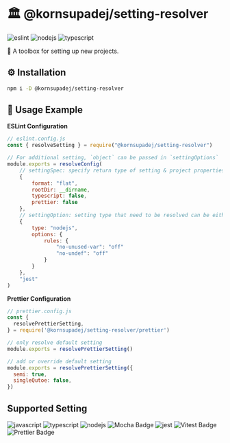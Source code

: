 # :classical_building: @kornsupadej/setting-resolver

![eslint](https://img.shields.io/badge/eslint-v9.x-4b32c3?style=flat-square)
![nodejs](https://img.shields.io/badge/node.js-v18.18.x-green?style=flat-square)
![typescript](https://img.shields.io/badge/typescript-v5.x-3178c6?style=flat-square)

:toolbox: A toolbox for setting up new projects.

## :gear: Installation

```bash
npm i -D @kornsupadej/setting-resolver
```

## :open_book: Usage Example

**ESLint Configuration**

```js
// eslint.config.js
const { resolveSetting } = require("@kornsupadej/setting-resolver")

// For additional setting, `object` can be passed in `settingOptions`
module.exports = resolveConfig(
    // settingSpec: specify return type of setting & project properties
    {
        format: "flat",
        rootDir: __dirname,
        typescript: false,
        prettier: false
    },
    // settingOption: setting type that need to be resolved can be either string | object
    {
        type: "nodejs",
        options: {
            rules: {
                "no-unused-var": "off"
                "no-undef": "off"
            }
        }
    },
    "jest"
)

```

**Prettier Configuration**

```javascript
// prettier.config.js
const {
  resolvePrettierSetting,
} = require('@kornsupadej/setting-resolver/prettier')

// only resolve default setting
module.exports = resolvePrettierSetting()

// add or override default setting
module.exports = resolvePrettierSetting({
  semi: true,
  singleQutoe: false,
})
```

## Supported Setting

![javascript](https://img.shields.io/badge/JavaScript-F7DF1E?style=for-the-badge&logo=JavaScript&logoColor=000)
![typescript](https://img.shields.io/badge/TypeScript-3178C6?style=for-the-badge&logo=typescript&logoColor=white)
![nodejs](https://img.shields.io/badge/node.js-339933?style=for-the-badge&logo=Node.js&logoColor=white)
![Mocha Badge](https://img.shields.io/badge/Mocha-8D6748?logo=mocha&logoColor=fff&style=for-the-badge)
![jest](https://img.shields.io/badge/Jest-323330?style=for-the-badge&logo=Jest&logoColor=white)
![Vitest Badge](https://img.shields.io/badge/Vitest-6E9F18?logo=vitest&logoColor=fff&style=for-the-badge)
![Prettier Badge](https://img.shields.io/badge/Prettier-F7B93E?logo=prettier&logoColor=fff&style=for-the-badge)
